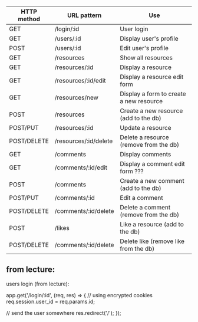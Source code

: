 
|HTTP method | URL pattern           |Use         |
|------------| ----------------------|------------|
|GET         | /login/:id            |User login  
|GET         | /users/:id            |Display user's profile 
|POST        | /users/:id            |Edit user's profile 
|GET         | /resources            |Show all resources 
|GET         | /resources/:id        |Display a resource 
|GET         | /resources/:id/edit   |Display a resource edit form
|GET         | /resources/new        |Display a form to create a new resource
|POST        | /resources            |Create a new resource (add to the db)
|POST/PUT    | /resources/:id        |Update a resource
|POST/DELETE | /resources/:id/delete |Delete a resource (remove from the db)
|GET         | /comments             |Display comments
|GET         | /comments/:id/edit    |Display a comment edit form ???
|POST        | /comments             |Create a new comment (add to the db)
|POST/PUT    | /comments/:id         |Edit a comment
|POST/DELETE | /comments/:id/delete  |Delete a comment (remove from the db)
|POST        | /likes                |Like a resource (add to the db)
|POST/DELETE | /comments/:id/delete  |Delete like (remove like from the db)


## from lecture:
users login (from lecture):

app.get('/login/:id', (req, res) => {
  // using encrypted cookies
  req.session.user_id = req.params.id;

  // send the user somewhere
  res.redirect('/');
});

